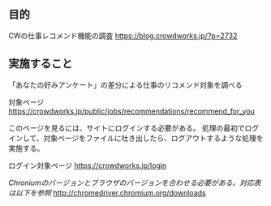 ## 目的
CWの仕事レコメンド機能の調査
https://blog.crowdworks.jp/?p=2732

## 実施すること
「あなたの好みアンケート」の差分による仕事のリコメンド対象を調べる

対象ページ
https://crowdworks.jp/public/jobs/recommendations/recommend_for_you

このページを見るには、サイトにログインする必要がある。
処理の最初でログインして、対象ページをファイルに吐き出したら、ログアウトするような処理を実施する。

ログイン対象ページ
https://crowdworks.jp/login

*Chroniumのバージョンとブラウザのバージョンを合わせる必要がある。対応表は以下を参照*
http://chromedriver.chromium.org/downloads
